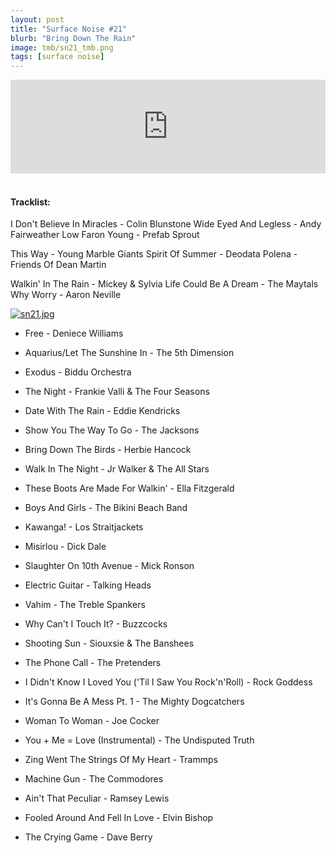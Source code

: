 ```yaml
---
layout: post
title: "Surface Noise #21"
blurb: "Bring Down The Rain"
image: tmb/sn21_tmb.png
tags: [surface noise]
---
```



<iframe scrolling="no" id="hearthis_at_track_3028529" width="100%" height="150" src="https://hearthis.at/embed/3028529/transparent_black/?hcolor=&color=&style=2&block_size=2&block_space=1&background=1&waveform=0&cover=0&autoplay=0&css=" frameborder="0" allowtransparency allow="autoplay"><p>Listen to <a href="https://hearthis.at/zerocc/surface-noise-21-141217/" target="_blank">Surface Noise #21 (14/12/17)</a> <span>by</span><a href="https://hearthis.at/zerocc/" target="_blank" >Zero</a> <span>on</span> <a href="https://hearthis.at/" target="_blank">hearthis.at</a></p></iframe>
&nbsp;

#### Tracklist:

I Don't Believe In Miracles - Colin Blunstone
Wide Eyed And Legless - Andy Fairweather Low
Faron Young - Prefab Sprout

This Way - Young Marble Giants
Spirit Of Summer - Deodata
Polena - Friends Of Dean Martin

Walkin' In The Rain - Mickey & Sylvia
Life Could Be A Dream - The Maytals
Why Worry - Aaron Neville

[![sn21.jpg](https://i.postimg.cc/sDZ9wbP6/sn21.jpg)](https://postimg.cc/YhMWSnsY)

- Free - Deniece Williams
- Aquarius/Let The Sunshine In - The 5th Dimension
- Exodus - Biddu Orchestra

- The Night - Frankie Valli & The Four Seasons
- Date With The Rain - Eddie Kendricks
- Show You The Way To Go - The Jacksons

- Bring Down The Birds - Herbie Hancock
- Walk In The Night - Jr Walker & The All Stars
- These Boots Are Made For Walkin' - Ella Fitzgerald

- Boys And Girls - The Bikini Beach Band
- Kawanga! - Los Straitjackets
- Misirlou - Dick Dale
- Slaughter On 10th Avenue - Mick Ronson

- Electric Guitar - Talking Heads
- Vahim - The Treble Spankers
- Why Can't I Touch It? - Buzzcocks
- Shooting Sun - Siouxsie & The Banshees
- The Phone Call - The Pretenders
- I Didn't Know I Loved You ('Til I Saw You Rock'n'Roll) - Rock Goddess

- It's Gonna Be A Mess Pt. 1 - The Mighty Dogcatchers
- Woman To Woman - Joe Cocker  
- You + Me = Love (Instrumental) - The Undisputed Truth
- Zing Went The Strings Of My Heart - Trammps
- Machine Gun - The Commodores

- Ain't That Peculiar - Ramsey Lewis
- Fooled Around And Fell In Love - Elvin Bishop

- The Crying Game - Dave Berry
